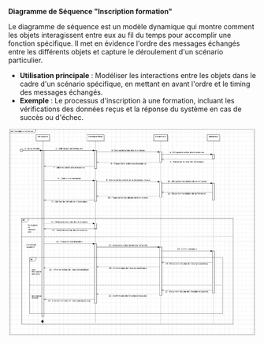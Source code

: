 **Diagramme de Séquence "Inscription formation"**


   Le diagramme de séquence est un modèle dynamique qui montre comment les objets interagissent entre eux au fil du temps pour accomplir une fonction spécifique. Il met en évidence l'ordre des messages échangés entre les différents objets et capture le déroulement d'un scénario particulier.

   - **Utilisation principale** : Modéliser les interactions entre les objets dans le cadre d'un scénario spécifique, en mettant en avant l'ordre et le timing des messages échangés.
   - **Exemple** : Le processus d'inscription à une formation, incluant les vérifications des données reçus et la réponse du système en cas de succès ou d'échec.

![Getting Started](/Assets/Diagramme_sequence_inscription_formation.png)